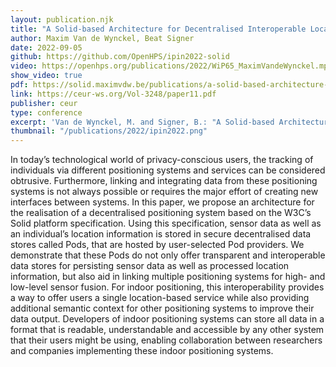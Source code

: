 ```yaml
---
layout: publication.njk
title: "A Solid-based Architecture for Decentralised Interoperable Location Data"
author: Maxim Van de Wynckel, Beat Signer
date: 2022-09-05
github: https://github.com/OpenHPS/ipin2022-solid
video: https://openhps.org/publications/2022/WiP65_MaximVandeWynckel.mp4
show_video: true
pdf: https://solid.maximvdw.be/publications/a-solid-based-architecture-for-decentralised-interoperable-location-data.pdf
link: https://ceur-ws.org/Vol-3248/paper11.pdf
publisher: ceur
type: conference
excerpt: 'Van de Wynckel, M. and Signer, B.: "A Solid-based Architecture for Decentralised Interoperable Location Data", Proceedings of IPIN 2022 (WiP), 12th International Conference on Indoor Positioning and Indoor Navigation, Beijing, China, September 2022'
thumbnail: "/publications/2022/ipin2022.png"
---
```

In today’s technological world of privacy-conscious users, the tracking of individuals via different
positioning systems and services can be considered obtrusive. Furthermore, linking and integrating
data from these positioning systems is not always possible or requires the major effort of creating new
interfaces between systems. In this paper, we propose an architecture for the realisation of a decentralised
positioning system based on the W3C’s Solid platform specification. Using this specification, sensor data
as well as an individual’s location information is stored in secure decentralised data stores called Pods, that
are hosted by user-selected Pod providers. We demonstrate that these Pods do not only offer transparent
and interoperable data stores for persisting sensor data as well as processed location information, but also
aid in linking multiple positioning systems for high- and low-level sensor fusion. For indoor positioning,
this interoperability provides a way to offer users a single location-based service while also providing
additional semantic context for other positioning systems to improve their data output. Developers of
indoor positioning systems can store all data in a format that is readable, understandable and accessible
by any other system that their users might be using, enabling collaboration between researchers and
companies implementing these indoor positioning systems.